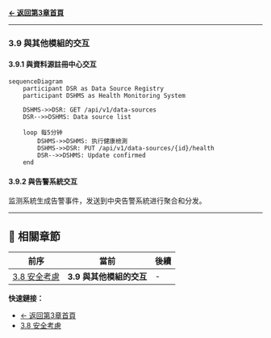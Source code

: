 **[← 返回第3章首頁](ch3-index.md)**

---

### 3.9 與其他模組的交互

#### 3.9.1 與資料源註冊中心交互

```mermaid
sequenceDiagram
    participant DSR as Data Source Registry
    participant DSHMS as Health Monitoring System
    
    DSHMS->>DSR: GET /api/v1/data-sources
    DSR-->>DSHMS: Data source list
    
    loop 每5分钟
        DSHMS->>DSHMS: 执行健康檢測
        DSHMS->>DSR: PUT /api/v1/data-sources/{id}/health
        DSR-->>DSHMS: Update confirmed
    end
```

#### 3.9.2 與告警系統交互

监测系統生成告警事件，发送到中央告警系統进行聚合和分发。

---

## 📑 相關章節

| 前序 | 當前 | 後續 |
|-----|------|------|
| [3.8 安全考慮](ch3-8-安全考慮.md) | **3.9 與其他模組的交互** | - |

**快速鏈接：**
- [← 返回第3章首頁](ch3-index.md)
- [3.8 安全考慮](ch3-8-安全考慮.md)
